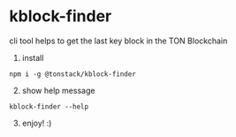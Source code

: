 # kblock-finder

cli tool helps to get the last key block in the TON Blockchain

1. install
```
npm i -g @tonstack/kblock-finder
```

2. show help message
```
kblock-finder --help
```

3. enjoy! :)
